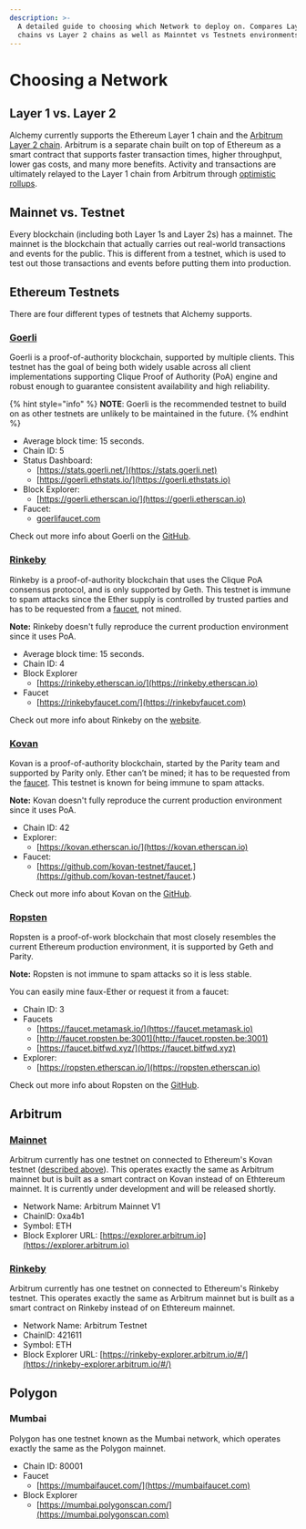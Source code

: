 ```yaml
---
description: >-
  A detailed guide to choosing which Network to deploy on. Compares Layer 1
  chains vs Layer 2 chains as well as Mainntet vs Testnets environments.
---
```


# Choosing a Network

## Layer 1 vs. Layer 2

Alchemy currently supports the Ethereum Layer 1 chain and the [Arbitrum Layer 2 chain](https://www.alchemy.com/layer2/arbitrum). Arbitrum is a separate chain built on top of Ethereum as a smart contract that supports faster transaction times, higher throughput, lower gas costs, and many more benefits. Activity and transactions are ultimately relayed to the Layer 1 chain from Arbitrum through [optimistic rollups](https://developer.offchainlabs.com/docs/rollup\_basics).

## Mainnet vs. Testnet

Every blockchain (including both Layer 1s and Layer 2s) has a mainnet. The mainnet is the blockchain that actually carries out real-world transactions and events for the public. This is different from a testnet, which is used to test out those transactions and events before putting them into production.

## Ethereum Testnets

There are four different types of testnets that Alchemy supports.

### [**Goerli**](https://goerli.etherscan.io)

Goerli is a proof-of-authority blockchain, supported by multiple clients. This testnet has the goal of being both widely usable across all client implementations supporting Clique Proof of Authority (PoA) engine and robust enough to guarantee consistent availability and high reliability.

{% hint style="info" %}
**NOTE**: Goerli is the recommended testnet to build on as other testnets are unlikely to be maintained in the future.&#x20;
{% endhint %}

* Average block time: 15 seconds.
* Chain ID: 5
* Status Dashboard:
  * [https://stats.goerli.net/](https://stats.goerli.net)
  * [https://goerli.ethstats.io/](https://goerli.ethstats.io)
* Block Explorer:
  * [https://goerli.etherscan.io/](https://goerli.etherscan.io)
* Faucet:
  * [goerlifaucet.com](http://goerlifaucet.com)

Check out more info about Goerli on the [GitHub](https://github.com/goerli/testnet).

### [**Rinkeby**](https://rinkeby.etherscan.io)

Rinkeby is a proof-of-authority blockchain that uses the Clique PoA consensus protocol, and is only supported by Geth. This testnet is immune to spam attacks since the Ether supply is controlled by trusted parties and has to be requested from a [faucet](https://www.rinkebyfaucet.com), not mined.

**Note:** Rinkeby doesn't fully reproduce the current production environment since it uses PoA.

* Average block time: 15 seconds.
* Chain ID: 4
* Block Explorer&#x20;
  * [https://rinkeby.etherscan.io/](https://rinkeby.etherscan.io)
* Faucet
  * [https://rinkebyfaucet.com/](https://rinkebyfaucet.com)

Check out more info about Rinkeby on the [website](https://www.rinkeby.io).

### [**Kovan**](https://kovan.etherscan.io)

Kovan is a proof-of-authority blockchain, started by the Parity team and supported by Parity only. Ether can’t be mined; it has to be requested from the [faucet](https://github.com/kovan-testnet/faucet). This testnet is known for being immune to spam attacks.

**Note:** Kovan doesn't fully reproduce the current production environment since it uses PoA.

* Chain ID: 42
* Explorer:
  * [https://kovan.etherscan.io/](https://kovan.etherscan.io)
* Faucet:
  * &#x20;[https://github.com/kovan-testnet/faucet.](https://github.com/kovan-testnet/faucet.)

Check out more info about Kovan on the [GitHub](https://github.com/kovan-testnet/proposal).

### [**Ropsten**](https://ropsten.etherscan.io)

Ropsten is a proof-of-work blockchain that most closely resembles the current Ethereum production environment, it is supported by Geth and Parity.

**Note:** Ropsten is not immune to spam attacks so it is less stable.

You can easily mine faux-Ether or request it from a faucet:

* Chain ID: 3
* Faucets
  * [https://faucet.metamask.io/](https://faucet.metamask.io)
  * [http://faucet.ropsten.be:3001](http://faucet.ropsten.be:3001)
  * [https://faucet.bitfwd.xyz/](https://faucet.bitfwd.xyz)
* Explorer:
  * [https://ropsten.etherscan.io/](https://ropsten.etherscan.io)

Check out more info about Ropsten on the [GitHub](https://github.com/ethereum/ropsten).

## Arbitrum

### [Mainnet](https://developer.offchainlabs.com/docs/developer\_quickstart)

Arbitrum currently has one testnet on connected to Ethereum's Kovan testnet ([described ](choosing-a-network.md#kovan)[above](choosing-a-network.md#kovan)). This operates exactly the same as Arbitrum mainnet but is built as a smart contract on Kovan instead of on Ethtereum mainnet. It is currently under development and will be released shortly.

* Network Name: Arbitrum Mainnet V1
* ChainID: 0xa4b1
* Symbol: ETH
* Block Explorer URL: [https://explorer.arbitrum.io](https://explorer.arbitrum.io)

### [Rinkeby](https://developer.offchainlabs.com/docs/public\_testnet)

Arbitrum currently has one testnet on connected to Ethereum's Rinkeby testnet. This operates exactly the same as Arbitrum mainnet but is built as a smart contract on Rinkeby instead of on Ethtereum mainnet.

* Network Name: Arbitrum Testnet
* ChainID: 421611
* Symbol: ETH
* Block Explorer URL: [https://rinkeby-explorer.arbitrum.io/#/](https://rinkeby-explorer.arbitrum.io/#/)

## Polygon

### Mumbai&#x20;

Polygon has one testnet known as the Mumbai network, which operates exactly the same as the Polygon mainnet.

* Chain ID: 80001
* Faucet
  * [https://mumbaifaucet.com/](https://mumbaifaucet.com)
* Block Explorer&#x20;
  * [https://mumbai.polygonscan.com/](https://mumbai.polygonscan.com)
